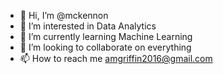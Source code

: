 - 👋 Hi, I’m @mckennon
- 👀 I’m interested in Data Analytics 
- 🌱 I’m currently learning Machine Learning
- 💞️ I’m looking to collaborate on everything
- 📫 How to reach me amgriffin2016@gmail.com

<!---
mckennon/mckennon is a ✨ special ✨ repository because its `README.md` (this file) appears on your GitHub profile.
You can click the Preview link to take a look at your changes.
--->

